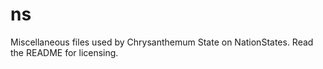# ns
Miscellaneous files used by Chrysanthemum State on NationStates. Read the README for licensing.
